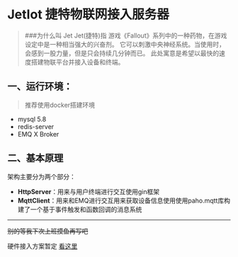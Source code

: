 # JetIot 捷特物联网接入服务器
> ###为什么叫 Jet 
> Jet(捷特)指 游戏《Fallout》系列中的一种药物，在游戏设定中是一种相当强大的兴奋剂。
> 它可以刺激中央神经系统。当使用时，会感到一股力量，但是只会持续几分钟而已。
> 此处寓意是希望以最快的速度搭建物联平台并接入设备和终端。

## 一、运行环境：
> 推荐使用docker搭建环境
- mysql 5.8
- redis-server
- EMQ X Broker
## 二、基本原理
架构主要分为两个部分：
- **HttpServer**：用来与用户终端进行交互使用gin框架
- **MqttClient**：用来和EMQ进行交互用来获取设备信息使用使用paho.mqtt库构建了一个基于事件触发和函数回调的消息系统

---
~~别的等我下次上班摸鱼再写吧~~

硬件接入方案暂定 [看这里](https://github.com/xsj321/JetIot/blob/master/apis/MQTT%E7%89%A9%E9%80%9A%E4%BF%A1%E6%A0%BC%E5%BC%8F/%E7%89%A9%E5%9F%BA%E6%9C%AC%E9%80%9A%E4%BF%A1%E6%A0%BC%E5%BC%8F%E8%AF%B4%E6%98%8E.md)
